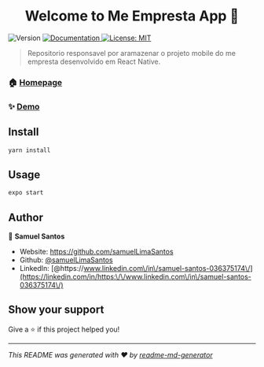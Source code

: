 <h1 align="center">Welcome to Me Empresta App 👋</h1>
<p>
  <img alt="Version" src="https://img.shields.io/badge/version-1.0.0-blue.svg?cacheSeconds=2592000" />
  <a href="https://github.com/samuelLimaSantos/me-empresta" target="_blank">
    <img alt="Documentation" src="https://img.shields.io/badge/documentation-yes-brightgreen.svg" />
  </a>
  <a href="#" target="_blank">
    <img alt="License: MIT" src="https://img.shields.io/badge/License-MIT-yellow.svg" />
  </a>
</p>

> Repositorio responsavel por aramazenar o projeto mobile do me empresta desenvolvido em React Native.

### 🏠 [Homepage](https://meempresta.vercel.app/)

### ✨ [Demo](https://meempresta.vercel.app/)

## Install

```sh
yarn install
```

## Usage

```sh
expo start
```

## Author

👤 **Samuel Santos**

* Website: https://github.com/samuelLimaSantos
* Github: [@samuelLimaSantos](https://github.com/samuelLimaSantos)
* LinkedIn: [@https:\/\/www.linkedin.com\/in\/samuel-santos-036375174\/](https://linkedin.com/in/https:\/\/www.linkedin.com\/in\/samuel-santos-036375174\/)

## Show your support

Give a ⭐️ if this project helped you!

***
_This README was generated with ❤️ by [readme-md-generator](https://github.com/kefranabg/readme-md-generator)_